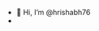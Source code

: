- 👋 Hi, I’m @hrishabh76
- 

<!---
hrishabh76/hrishabh76 is a ✨ special ✨ repository because its `README.md` (this file) appears on your GitHub profile.
You can click the Preview link to take a look at your changes.
--->
